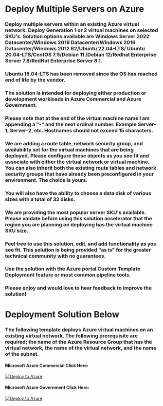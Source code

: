 # Deploy Multiple Servers on Azure

### Deploy multiple servers within an existing Azure virtual network. Deploy Generation 1 or 2 virtual machines on selected SKU's. Solution options available are Windows Server 2022 Datacenter/Windows 2019 Datacenter/Windows 2016 Datacenter/Windows 2012 R2/Ubuntu 22.04-LTS/ Ubuntu 20.04-LTS/CentOS 7.9/Debian 11 /Debian 12/Redhat Enterprise Server 7.8/RedHat Enterprise Server 8.1. 
### Ubuntu 18.04-LTS has been removed since the OS has reached end of life by the vendor.
### The solution is intended for deploying either production or development workloads in Azure Commercial and Azure Government.
### Please note that at the end of the virtual machine name I am appending a "-" and the next ordinal number. Example Server-1, Server-2, etc. Hostnames should not exceed 15 characters.
### We are adding a route table, network security group, and availability set for the virtual machines that are being deployed. Please configure these objects as you see fit and associate with either the virtual network or virtual machine. You can also inherit both the existing route tables and network security groups that have already been preconfigured in your environment. The choice is yours.
### You will also have the ability to choose a data disk of various sizes with a total of 32 disks.
### We are providing the most popular server SKU's available. Please vaidate before using this solution accelerator that the region you are planning on deploying has the virtual machine SKU size. 
### Feel free to use this solution, edit, and add functionality as you see fit. This solution is being provided "as is" for the greater technical community with no guarantees. 
### Use the solution with the Azure portal Custom Template Deployment feature or most common pipeline tools.
### Please enjoy and would love to hear feedback to improve the solution! 

# Deployment Solution Below

### The following template deploys Azure virtual machines on an existing virtual network. The following prerequisite are required; the name of the Azure Resource Group that has the virtual network, the name of the virtual network, and the name of the subnet. 

#### Microsoft Azure Commercial Click Here: ####
[![Deploy to Azure](https://aka.ms/deploytoazurebutton)](https://portal.azure.com/#create/Microsoft.Template/uri/https%3A%2F%2Fraw.githubusercontent.com%2Fadelagar%2FDeployMultipleServers%2Fmain%2Fazuredeploy.json)

#### Microsoft Azure Government Click Here: ####

[![Deploy to Azure](https://aka.ms/deploytoazuregovbutton)](https://portal.azure.us/#create/Microsoft.Template/uri/https%3A%2F%2Fraw.githubusercontent.com%2Fadelagar%2FDeployMultipleServers%2Fmain%2Fazuredeploy.json)
